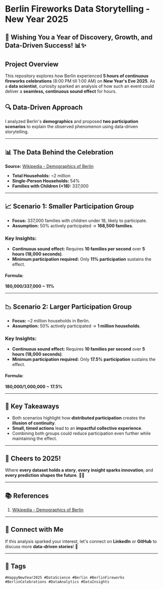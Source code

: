 # Berlin Fireworks Data Storytelling - New Year 2025 

## 🎉 Wishing You a Year of Discovery, Growth, and Data-Driven Success! 📊✨

## Project Overview
This repository explores how Berlin experienced **5 hours of continuous fireworks celebrations** (8:00 PM till 1:00 AM) on **New Year's Eve 2025**. As a **data scientist**, curiosity sparked an analysis of how such an event could deliver a **seamless, continuous sound effect** for hours. 

## 🔍 Data-Driven Approach
I analyzed Berlin's **demographics** and proposed **two participation scenarios** to explain the observed phenomenon using data-driven storytelling.

---

## 📊 The Data Behind the Celebration
**Source:** [Wikipedia - Demographics of Berlin](https://en.wikipedia.org/wiki/Demographics_of_Berlin)  
- **Total Households:** ~2 million  
- **Single-Person Households:** 54%  
- **Families with Children (<18):** 337,000  

---

## 📈 Scenario 1: Smaller Participation Group
- **Focus:** 337,000 families with children under 18, likely to participate.  
- **Assumption:** 50% actively participated → **168,500 families**.

### Key Insights:
- **Continuous sound effect:** Requires **10 families per second** over **5 hours (18,000 seconds)**.
- **Minimum participation required:** Only **11% participation** sustains the effect.

#### Formula:
**180,000/337,000 ~ 11%**

---

## 📉 Scenario 2: Larger Participation Group
- **Focus:** ~2 million households in Berlin.
- **Assumption:** 50% actively participated → **1 million households**.

### Key Insights:
- **Continuous sound effect:** Requires **10 families per second** over **5 hours (18,000 seconds)**.
- **Minimum participation required:** Only **17.5% participation** sustains the effect.

#### Formula:
**180,000/1,000,000 ~ 17.5%**

---

## 🔑 Key Takeaways
- Both scenarios highlight how **distributed participation** creates the **illusion of continuity**.
- **Small, timed actions** lead to an **impactful collective experience**.
- Combining both groups could reduce participation even further while maintaining the effect.

---

## 🚀 Cheers to 2025!
Where **every dataset holds a story**, **every insight sparks innovation**, and **every prediction shapes the future**. 🌟✨

---

## 📚 References
1. [Wikipedia - Demographics of Berlin](https://en.wikipedia.org/wiki/Demographics_of_Berlin)

---

## 📢 Connect with Me
If this analysis sparked your interest, let's connect on **LinkedIn** or **GitHub** to discuss more **data-driven stories**! 🚀

---

## 🔖 Tags
```
#HappyNewYear2025 #DataScience #Berlin #BerlinFireworks #BerlinCelebrations #DataAnalytics #DataInsights
```

